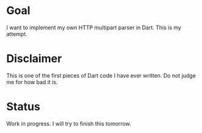 # Goal

I want to implement my own HTTP multipart parser in Dart. This is my attempt.

# Disclaimer

This is one of the first pieces of Dart code I have ever written. Do not judge me for how bad it is.

# Status

Work in progress. I will try to finish this tomorrow.